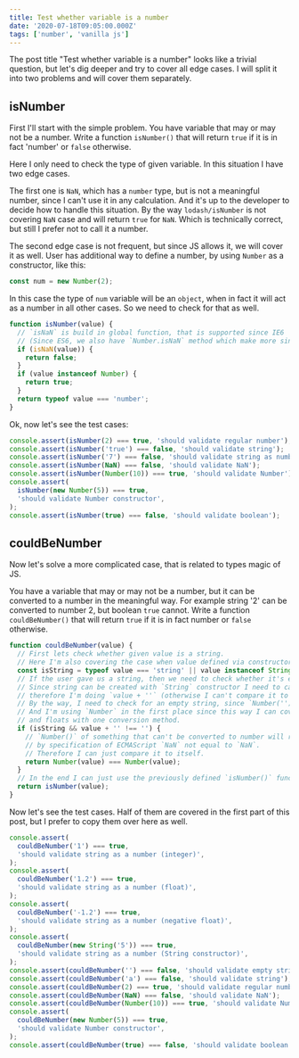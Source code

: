 ```yaml
---
title: Test whether variable is a number
date: '2020-07-18T09:05:00.000Z'
tags: ['number', 'vanilla js']
---
```


The post title "Test whether variable is a number" looks like a trivial question,
but let's dig deeper and try to cover all edge cases.
I will split it into two problems and will cover them separately.

## isNumber

First I'll start with the simple problem.
You have variable that may or may not be a number.
Write a function `isNumber()` that will return `true` if it is in fact 'number' or `false` otherwise.

Here I only need to check the type of given variable.
In this situation I have two edge cases.

The first one is `NaN`, which has a `number` type, but is not a meaningful number,
since I can't use it in any calculation.
And it's up to the developer to decide how to handle this situation.
By the way `lodash/isNumber` is not covering `NaN` case and will return `true` for `NaN`.
Which is technically correct, but still I prefer not to call it a number.

The second edge case is not frequent, but since JS allows it, we will cover it as well.
User has additional way to define a number, by using `Number` as a constructor, like this:

```js
const num = new Number(2);
```

In this case the type of `num` variable will be an `object`, when in fact it will act as a number in all other cases.
So we need to check for that as well.

```js
function isNumber(value) {
  // `isNaN` is build in global function, that is supported since IE6
  // (Since ES6, we also have `Number.isNaN` method which make more since, then global function)
  if (isNaN(value)) {
    return false;
  }
  if (value instanceof Number) {
    return true;
  }
  return typeof value === 'number';
}
```

Ok, now let's see the test cases:

```js
console.assert(isNumber(2) === true, 'should validate regular number');
console.assert(isNumber('true') === false, 'should validate string');
console.assert(isNumber('7') === false, 'should validate string as number');
console.assert(isNumber(NaN) === false, 'should validate NaN');
console.assert(isNumber(Number(10)) === true, 'should validate Number');
console.assert(
  isNumber(new Number(5)) === true,
  'should validate Number constructor',
);
console.assert(isNumber(true) === false, 'should validate boolean');
```

## couldBeNumber

Now let's solve a more complicated case, that is related to types magic of JS.

You have a variable that may or may not be a number, but it can be converted to a number in the meaningful way.
For example string '2' can be converted to number 2, but boolean `true` cannot.
Write a function `couldBeNumber()` that will return `true` if it is in fact number or `false` otherwise.

```js
function couldBeNumber(value) {
  // First lets check whether given value is a string.
  // Here I'm also covering the case when value defined via constructor `new String()`.
  const isString = typeof value === 'string' || value instanceof String;
  // If the user gave us a string, then we need to check whether it's empty.
  // Since string can be created with `String` constructor I need to cast it to the regular string,
  // therefore I'm doing `value + ''` (otherwise I can't compare it to an empty string).
  // By the way, I need to check for an empty string, since `Number('')` will return `0`.
  // And I'm using `Number` in the first place since this way I can cover integers
  // and floats with one conversion method.
  if (isString && value + '' !== '') {
    // `Number()` of something that can't be converted to number will return `NaN` and
    // by specification of ECMAScript `NaN` not equal to `NaN`.
    // Therefore I can just compare it to itself.
    return Number(value) === Number(value);
  }
  // In the end I can just use the previously defined `isNumber()` function.
  return isNumber(value);
}
```

Now let's see the test cases.
Half of them are covered in the first part of this post, but I prefer to copy them over here as well.

```js
console.assert(
  couldBeNumber('1') === true,
  'should validate string as a number (integer)',
);
console.assert(
  couldBeNumber('1.2') === true,
  'should validate string as a number (float)',
);
console.assert(
  couldBeNumber('-1.2') === true,
  'should validate string as a number (negative float)',
);
console.assert(
  couldBeNumber(new String('5')) === true,
  'should validate string as a number (String constructor)',
);
console.assert(couldBeNumber('') === false, 'should validate empty string');
console.assert(couldBeNumber('a') === false, 'should validate string');
console.assert(couldBeNumber(2) === true, 'should validate regular number');
console.assert(couldBeNumber(NaN) === false, 'should validate NaN');
console.assert(couldBeNumber(Number(10)) === true, 'should validate Number');
console.assert(
  couldBeNumber(new Number(5)) === true,
  'should validate Number constructor',
);
console.assert(couldBeNumber(true) === false, 'should validate boolean');
```
